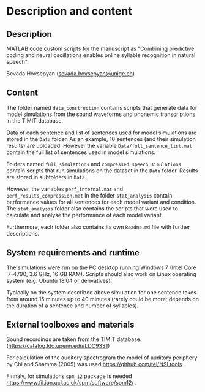# Description and content

## Description
MATLAB code custom scripts for the manuscript as "Combining predictive coding and neural oscillations enables online syllable recognition in natural speech".

Sevada Hovsepyan (sevada.hovsepyan@unige.ch)

## Content

The folder named `data_construction` contains scripts that generate data for model simulations from the sound waveforms and phonemic transcriptions in the TIMIT database.

Data of each sentence and list of sentences used for model simulations are stored in the `Data` folder. As an example, 10 sentences (and their simulation results) are uploaded. However the variable `Data/full_sentence_list.mat` contain the full list of sentences used in model simulations. 

Folders named `full_simulations` and `compressed_speech_simulations` contain scripts that run simulations on the dataset in the `Data` folder. Results are stored in subfolders in `Data`.

However, the variables `perf_internal.mat` and `perf_results_compression.mat` in the folder `stat_analysis` contain performance values for all sentences for each model variant and condition. The `stat_analysis` folder also contains the scripts that were used to calculate and analyse the performance of each model variant.

Furthermore, each folder also contains its own `Readme.md` file with further descriptions.

## System requirements and runtime

The simulations were run on the PC desktop running Windows 7 (Intel Core i7-4790, 3.6 GHz, 16 GB RAM). Scripts should also work on Linux operating system (e.g. Ubuntu 18.04 or derivatives).

Typically on the system described above simulation for one sentence takes from around 15 minutes up to 40 minutes (rarely could be more; depends on the duration of a sentence and number of syllables). 

## External toolboxes and materials

Sound recordings are taken from the TIMIT database. (https://catalog.ldc.upenn.edu/LDC93S1)

For calculation of the auditory spectrogram the model of auditory periphery by Chi and Shamma (2005) was used https://github.com/tel/NSLtools. 

Finnaly, for simulations `spm_12` package is needed  https://www.fil.ion.ucl.ac.uk/spm/software/spm12/ .
